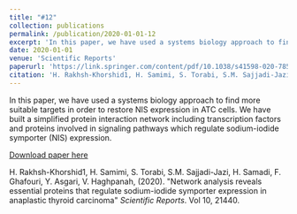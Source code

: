 ```yaml
---
title: "#12"
collection: publications
permalink: /publication/2020-01-01-12
excerpt: 'In this paper, we have used a systems biology approach to find more suitable targets in order to restore NIS expression in ATC cells. We have built a simplified protein interaction network including transcription factors and proteins involved in signaling pathways which regulate sodium-iodide symporter (NIS) expression.'
date: 2020-01-01
venue: 'Scientific Reports'
paperurl: 'https://link.springer.com/content/pdf/10.1038/s41598-020-78574-x.pdf'
citation: 'H. Rakhsh-Khorshid1, H. Samimi, S. Torabi, S.M. Sajjadi-Jazi, H. Samadi, F. Ghafouri, Y. Asgari, V. Haghpanah, (2020). &quot;Network analysis reveals essential proteins that regulate sodium-iodide symporter expression in anaplastic thyroid carcinoma&quot; <i>Scientific Reports</i>. Vol 10, 21440'
---
```

In this paper, we have used a systems biology approach to find more suitable targets in order to restore NIS expression in ATC cells. We have built a simplified protein interaction network including transcription factors and proteins involved in signaling pathways which regulate sodium-iodide symporter (NIS) expression.

[Download paper here](https://link.springer.com/content/pdf/10.1038/s41598-020-78574-x.pdf)

H. Rakhsh-Khorshid1, H. Samimi, S. Torabi, S.M. Sajjadi-Jazi, H. Samadi, F. Ghafouri, Y. Asgari, V. Haghpanah, (2020). "Network analysis reveals essential proteins that regulate sodium-iodide symporter expression in anaplastic thyroid carcinoma" <i>Scientific Reports</i>. Vol 10, 21440.
